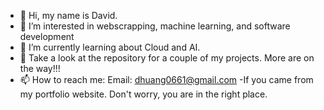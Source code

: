 - 👋 Hi, my name is David.
- 👀 I’m interested in webscrapping, machine learning, and software development
- 🌱 I’m currently learning about Cloud and AI.
- 💞️ Take a look at the repository for a couple of my projects. More are on the way!!!
- 📫 How to reach me: 
Email: dhuang0661@gmail.com
-If you came from my portfolio website. Don't worry, you are in the right place.

<!---
Dhuang0661/Dhuang0661 is a ✨ special ✨ repository because its `README.md` (this file) appears on your GitHub profile.
You can click the Preview link to take a look at your changes.
--->
